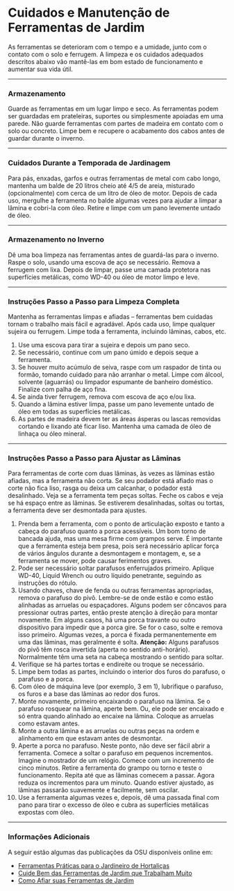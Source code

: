 # Cuidados e Manutenção de Ferramentas de Jardim

As ferramentas se deterioram com o tempo e a umidade, junto com o contato com o solo e ferrugem. A limpeza e os cuidados adequados descritos abaixo vão mantê-las em bom estado de funcionamento e aumentar sua vida útil.

---

### Armazenamento

Guarde as ferramentas em um lugar limpo e seco. As ferramentas podem ser guardadas em prateleiras, suportes ou simplesmente apoiadas em uma parede. Não guarde ferramentas com partes de madeira em contato com o solo ou concreto. Limpe bem e recupere o acabamento dos cabos antes de guardar durante o inverno.

---

### Cuidados Durante a Temporada de Jardinagem

Para pás, enxadas, garfos e outras ferramentas de metal com cabo longo, mantenha um balde de 20 litros cheio até 4/5 de areia, misturado (opcionalmente) com cerca de um litro de óleo de motor. Depois de cada uso, mergulhe a ferramenta no balde algumas vezes para ajudar a limpar a lâmina e cobri-la com óleo. Retire e limpe com um pano levemente untado de óleo.

---

### Armazenamento no Inverno

Dê uma boa limpeza nas ferramentas antes de guardá-las para o inverno. Raspe o solo, usando uma escova de aço se necessário. Remova a ferrugem com lixa. Depois de limpar, passe uma camada protetora nas superfícies metálicas, como WD-40 ou óleo de motor limpo e leve.

---

### Instruções Passo a Passo para Limpeza Completa

Mantenha as ferramentas limpas e afiadas – ferramentas bem cuidadas tornam o trabalho mais fácil e agradável. Após cada uso, limpe qualquer sujeira ou ferrugem. Limpe toda a ferramenta, incluindo lâminas, cabos, etc.

1. Use uma escova para tirar a sujeira e depois um pano seco.
2. Se necessário, continue com um pano úmido e depois seque a ferramenta.
3. Se houver muito acúmulo de seiva, raspe com um raspador de tinta ou formão, tomando cuidado para não arranhar o metal. Limpe com álcool, solvente (aguarrás) ou limpador espumante de banheiro doméstico. Finalize com palha de aço fina.
4. Se ainda tiver ferrugem, remova com escova de aço e/ou lixa.
5. Quando a lâmina estiver limpa, passe um pano levemente untado de óleo em todas as superfícies metálicas.
6. As partes de madeira devem ter as áreas ásperas ou lascas removidas cortando e lixando até ficar liso. Mantenha uma camada de óleo de linhaça ou óleo mineral.

---

### Instruções Passo a Passo para Ajustar as Lâminas

Para ferramentas de corte com duas lâminas, às vezes as lâminas estão afiadas, mas a ferramenta não corta. Se seu podador está afiado mas o corte não fica liso, rasga ou deixa um calcanhar, o podador está desalinhado. Veja se a ferramenta tem peças soltas. Feche os cabos e veja se há espaço entre as lâminas. Se estiverem desalinhadas, soltas ou tortas, a ferramenta deve ser desmontada para ajustes.

1. Prenda bem a ferramenta, com o ponto de articulação exposto e tanto a cabeça do parafuso quanto a porca acessíveis. Um bom torno de bancada ajuda, mas uma mesa firme com grampos serve. É importante que a ferramenta esteja bem presa, pois será necessário aplicar força de vários ângulos durante a desmontagem e montagem, e, se a ferramenta se mover, pode causar ferimentos graves.
2. Pode ser necessário soltar parafusos enferrujados primeiro. Aplique WD-40, Liquid Wrench ou outro líquido penetrante, seguindo as instruções do rótulo.
3. Usando chaves, chave de fenda ou outras ferramentas apropriadas, remova o parafuso do pivô. Lembre-se de onde estão e como estão alinhadas as arruelas ou espaçadores. Alguns podem ser côncavos para pressionar outras partes, então preste atenção à direção para montar novamente. Em alguns casos, há uma porca travante ou outro dispositivo para impedir que a porca gire. Se for o caso, solte e remova isso primeiro. Algumas vezes, a porca é fixada permanentemente em uma das lâminas, mas geralmente é solta. **Atenção:** Alguns parafusos do pivô têm rosca invertida (aperta no sentido anti-horário). Normalmente têm uma seta na cabeça mostrando o sentido para soltar.
4. Verifique se há partes tortas e endireite ou troque se necessário.
5. Limpe bem todas as partes, incluindo o interior dos furos do parafuso, o parafuso e a porca.
6. Com óleo de máquina leve (por exemplo, 3 em 1), lubrifique o parafuso, os furos e a base das lâminas ao redor dos furos.
7. Monte novamente, primeiro encaixando o parafuso na lâmina. Se o parafuso rosquear na lâmina, aperte bem. Ou, ele pode ser encaixado e só entra quando alinhado ao encaixe na lâmina. Coloque as arruelas como estavam antes.
8. Monte a outra lâmina e as arruelas ou outras peças na ordem e alinhamento em que estavam antes de desmontar.
9. Aperte a porca no parafuso. Neste ponto, não deve ser fácil abrir a ferramenta. Comece a soltar o parafuso em pequenos incrementos. Imagine o mostrador de um relógio. Comece com um incremento de cinco minutos. Retire a ferramenta do grampo ou torno e teste o funcionamento. Repita até que as lâminas comecem a passar. Agora reduza os incrementos para um minuto. Quando estiver ajustado, as lâminas passarão suavemente e facilmente, sem oscilar.
10. Use a ferramenta algumas vezes e, depois, dê uma passada final com pano para tirar o excesso de óleo e cubra as superfícies metálicas expostas com óleo.

---

### Informações Adicionais

A seguir estão algumas das publicações da OSU disponíveis online em:

- [Ferramentas Práticas para o Jardineiro de Hortaliças](http://extension.oregonstate.edu/gardening/practical-tools-vegetable-gardener)
- [Cuide Bem das Ferramentas de Jardim que Trabalham Muito](http://extension.oregonstate.edu/gardening/take-good-care-hard-working-garden-tools)
- [Como Afiar suas Ferramentas de Jardim](http://extension.oregonstate.edu/benton/sites/default/files/sharpgdn_insights2012.pdf)
